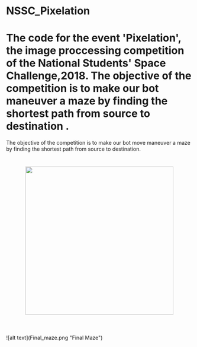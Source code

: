 # NSSC_Pixelation

The code for the event 'Pixelation', the image proccessing competition of the National Students' Space Challenge,2018. The objective of the competition is to make our bot maneuver a maze by finding the shortest path from source to destination . 
=======

The objective of the competition is to make our bot move maneuver a maze by finding the shortest path from source to destination.

<h1 align="center">
	<img width="400" src="http://www.nssc.in/event/pixel.jpg">
	<br>
	<br>
</h1>
![alt text](Final_maze.png "Final Maze")
